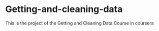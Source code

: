 # Getting-and-cleaning-data
This is the project of the Getting and Cleaning Data Course in coursera
